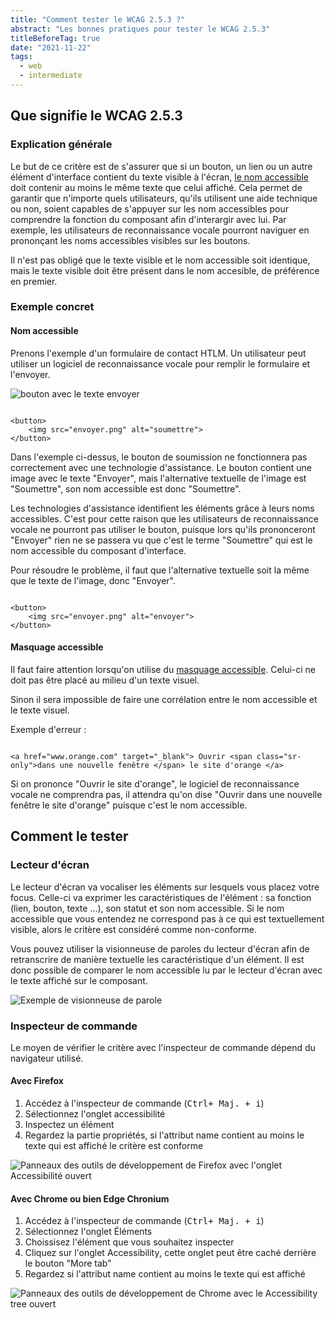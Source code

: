```yaml
---
title: "Comment tester le WCAG 2.5.3 ?"
abstract: "Les bonnes pratiques pour tester le WCAG 2.5.3"
titleBeforeTag: true
date: "2021-11-22"
tags:
  - web
  - intermediate
---
```


## Que signifie le WCAG 2.5.3

### Explication générale

Le but de ce critère est de s'assurer que si un bouton, un lien ou un autre élément d'interface contient du texte visible à l'écran, <a href="/fr/articles/le-nom-accessible-en-html/">le nom accessible</a> doit contenir au moins le même texte que celui affiché.
Cela permet de garantir que n'importe quels utilisateurs, qu'ils utilisent une aide technique ou non, soient capables de s'appuyer sur les nom accessibles pour comprendre la fonction du composant afin d'interargir avec lui.
Par exemple, les utilisateurs de reconnaissance vocale pourront naviguer en prononçant les noms accessibles visibles sur les boutons.

Il n'est pas obligé que le texte visible et le nom accessible soit identique, mais le texte visible doit être présent dans le nom accesible, de préférence en premier.

### Exemple concret

#### Nom accessible

Prenons l'exemple d'un formulaire de contact HTLM. Un utilisateur peut utiliser un logiciel de reconnaissance vocale pour remplir le formulaire et l'envoyer.

![bouton avec le texte envoyer](../images/tester-wcag-253/button_send.png)

<pre><code class="html">
&lt;button&gt;
    &lt;img src="envoyer.png" alt="soumettre"&gt;
&lt;/button&gt;
</code></pre>

Dans l'exemple ci-dessus, le bouton de soumission ne fonctionnera pas correctement avec une technologie d'assistance.
Le bouton contient une image avec le texte "Envoyer", mais l'alternative textuelle de l'image est "Soumettre", son nom accessible est donc "Soumettre".

Les technologies d'assistance identifient les éléments grâce à leurs noms accessibles.
C'est pour cette raison que les utilisateurs de reconnaissance vocale ne pourront pas utiliser le bouton, puisque lors qu'ils prononceront "Envoyer" rien ne se passera vu que c'est le terme "Soumettre" qui est le nom accessible du composant d'interface.

Pour résoudre le problème, il faut que l'alternative textuelle soit la même que le texte de l'image, donc "Envoyer".

<pre><code class="html">
&lt;button&gt;
    &lt;img src="envoyer.png" alt="envoyer"&gt;
&lt;/button&gt;
</code></pre>

#### Masquage accessible

Il faut faire attention lorsqu'on utilise du <a href="/fr/web/exemples-de-composants/masquage-accessible/">masquage accessible</a>. Celui-ci ne doit pas être placé au milieu d'un texte visuel.

Sinon il sera impossible de faire une corrélation entre le nom accessible et le texte visuel.

Exemple d'erreur : 
<pre><code class="html">
&lt;a href="www.orange.com" target="_blank"&gt; Ouvrir &lt;span class="sr-only"&gt;dans une nouvelle fenêtre &lt;/span&gt; le site d'orange &lt;/a&gt;
</code></pre>

Si on prononce "Ouvrir le site d'orange", le logiciel de reconnaissance vocale ne comprendra pas, il attendra qu'on dise "Ouvrir dans une nouvelle fenêtre le site d'orange" puisque c'est le nom accessible.

## Comment le tester

### Lecteur d'écran

Le lecteur d'écran va vocaliser les éléments sur lesquels vous placez votre focus.
Celle-ci va exprimer les caractéristiques de l'élément : sa fonction (lien, bouton, texte ...), son statut et son nom accessible. Si le nom accessible que vous entendez ne correspond pas à ce qui est textuellement visible, alors le critère est considéré comme non-conforme.

Vous pouvez utiliser la visionneuse de paroles du lecteur d'écran afin de retranscrire de manière textuelle les caractéristique d'un élément. Il est donc possible de comparer le nom accessible lu par le lecteur d'écran avec le texte affiché sur le composant. 

![Exemple de visionneuse de parole](../images/tester-wcag-253/nvda_visionneuse.png)

### Inspecteur de commande

Le moyen de vérifier le critère avec l'inspecteur de commande dépend du navigateur utilisé.

#### Avec Firefox
<ol>
  <li>Accédez à l'inspecteur de commande (<kbd>Ctrl+ Maj. + i</kbd>)</li>
  <li>Sélectionnez l'onglet accessibilité</li>
  <li>Inspectez un élément</li>
  <li>Regardez la partie propriétés, si l'attribut <span lang="en">name</span> contient au moins le texte qui est affiché le critère est conforme</li> 
</ol>

![Panneaux des outils de développement de Firefox avec l'onglet Accessibilité ouvert](../images/tester-wcag-253/FF_name.png)

#### Avec Chrome ou bien Edge Chronium

<ol>
  <li>Accédez à l'inspecteur de commande (<kbd>Ctrl+ Maj. + i</kbd>)</li>
  <li>Sélectionnez l'onglet Éléments</li>
  <li>Choissisez l'élément que vous souhaitez inspecter</li>
  <li>
    Cliquez sur l'onglet <span lang="en">Accessibility</span>, cette onglet peut être caché derrière le bouton <span lang="en">"More tab"</span>
    <img src="../images/tester-wcag-253/more_tab_img.png" alt="">
  </li>
  <li>Regardez si l'attribut <span lang="en">name</span> contient au moins le texte qui est affiché</li>
</ol>



![Panneaux des outils de développement de Chrome avec le Accessibility tree ouvert](../images/tester-wcag-253/Chrome_name.png)
